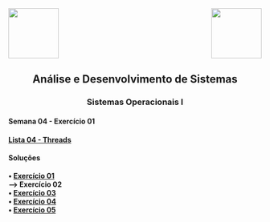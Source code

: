 <div>
  <img src="https://www.fateczl.edu.br/assets/logos/fatec-zl.png" height=100>
  <img src="https://www.fateczl.edu.br/assets/logos/novo-logo-colorido.png" align="right" height=100>
</div>

<h2 align="center">Análise e Desenvolvimento de Sistemas</h2>
<h3 align="center">Sistemas Operacionais I</h3>
<h4>Semana 04 - Exercício 01</h4>

<h4>
  
[Lista 04 - Threads](https://github.com/leo-gremes-ads/SO1_S04_E01_ThreadId/blob/main/04%20-%20Threads.pdf)
</h4>

<h4>Soluções</h4>

<b>• [Exercício 01](https://github.com/leo-gremes-ads/SO1_S04_E01_ThreadId)</b><br>
<b>--> Exercício 02</b><br>
<b>• [Exercício 03](https://github.com/leo-gremes-ads/SO1_S04_E03_ThreadPercorreVetor)</b><br>
<b>• [Exercício 04](https://github.com/leo-gremes-ads/SO1_S04_E04_CorridaSapos)</b><br>
<b>• [Exercício 05](https://github.com/leo-gremes-ads/SO1_S04_E05_ThreadPing)</b>
